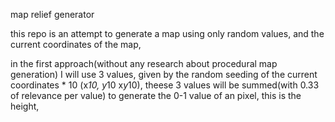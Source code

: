 map relief generator


this repo is an attempt to generate a map using only random values, and the current coordinates of the map, 

in the first approach(without any research about procedural map generation) I will use 3 values, given by the random seeding of the current coordinates * 10 (x*10, y*10 x*y*10), theese 3 values will be summed(with 0.33 of relevance per value) to generate the 0-1 value of an pixel, this is the height, 
